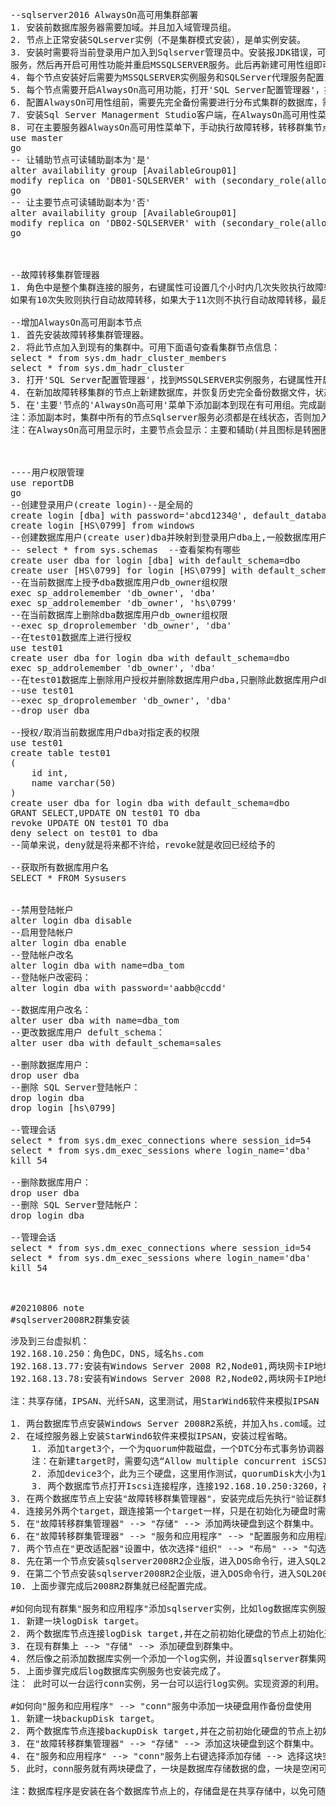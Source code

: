 <pre>
--sqlserver2016 AlwaysOn高可用集群部署
1. 安装前数据库服务器需要加域。并且加入域管理员组。
2. 节点上正常安装SQLserver实例（不是集群模式安装），是单实例安装。
3. 安装时需要将当前登录用户加入到Sqlserver管理员中。安装报JDK错误，可不安装相关JDK服务。(--在alwaysOn新建可用性组提示失败时，需要重新在MSSQLSERVER服务上关闭可用性功能并重启MSSQLSERVER
服务，然后再开启可用性功能并重启MSSQLSERVER服务。此后再新建可用性组即可成功。在建立可用性组时，)
4. 每个节点安装好后需要为MSSQLSERVER实例服务和SQLServer代理服务配置当前登录域管理员帐户进行登录。
5. 每个节点需要开启AlwaysOn高可用功能，打开'SQL Server配置管理器'，找到MSSQLSERVER实例服务，右键属性开启AlwaysOn高可用服务并重启服务(需要先安装故障转移集群管理器)。
6. 配置AlwaysOn可用性组前，需要先完全备份需要进行分布式集群的数据库，需要在主要服务器上恢复数据库，主要数据库必须是RCOVERY状态。副本服务器上恢复数据库，副本数据库必须是NORECOVERY状态。如果有多个副本数据库，则多个副本数据库都要执行恢复操作，而且必须是NORECOVERY状态
7. 安装Sql Server Managerment Studio客户端，在AlwaysOn高可用性菜单上右键选择'新建可用性组向导'，配置一个可用性组名称，群集类型是'Windows Server故障转移群集'，下一步，选择前面恢复的数据库名称，下一步，添加副本，勾选'自动故障转移(最多3个)的勾'，可用性模式为'同步提交'，可读辅助副本配置：主要节点为'否'，辅助节点为'否'。配置端点为IP地址(不使用DNS名称)，添加一个侦听器(侦听器DNS名称，SQLSERVER端口1433,网络IP地址为局域网内空闲IP[此IP为主要节点IP，提供读写功能的数据库IP])。
8. 可在主要服务器AlwaysOn高可用性菜单下，手动执行故障转移，转移群集节点后需要执行下列语句，让主要节点可读辅助副本为'否'，让辅助节点可读辅助副本为'是'，故障转移集群特定角色中，如果自动故障转移(或者手动故障转移)到DB02-SQLSERVER，则转移完成后需要在'主要服务器'上执行正下SQL
use master
go 
-- 让辅助节点可读辅助副本为'是'
alter availability group [AvailableGroup01] 
modify replica on 'DB01-SQLSERVER' with (secondary_role(allow_connections=all))
go
-- 让主要节点可读辅助副本为'否'
alter availability group [AvailableGroup01] 
modify replica on 'DB02-SQLSERVER' with (secondary_role(allow_connections=no))
go



--故障转移集群管理器
1. 角色中是整个集群连接的服务，右键属性可设置几个小时内几次失败执行故障转移到可用节点。例如：6小时内
如果有10次失败则执行自动故障转移，如果大于11次则不执行自动故障转移，最后需要手动进行转移

--增加AlwaysOn高可用副本节点
1. 首先安装故障转移集群管理器。
2. 将此节点加入到现有的集群中。可用下面语句查看集群节点信息：
select * from sys.dm_hadr_cluster_members
select * from sys.dm_hadr_cluster
3. 打开'SQL Server配置管理器'，找到MSSQLSERVER实例服务，右键属性开启AlwaysOn高可用服务并重启服务。
4. 在新加故障转移集群的节点上新建数据库，并恢复历史完全备份数据文件，状态必须为NORECOVERY
5. 在'主要'节点的'AlwaysOn高可用'菜单下添加副本到现在有可用组。完成副本添加。此时完成AlwaysOn高可用副本节点，
注：添加副本时，集群中所有的节点Sqlserver服务必须都是在线状态，否则加入不了新副本节点。
注：在AlwaysOn高可用显示时，主要节点会显示：主要和辅助(并且图标是转圈圈的状态)，副本节点会显示：当前节点是辅助，其余节点不会显示主要和辅助(并且图标是?的状态)



----用户权限管理
use reportDB
go
--创建登录用户(create login)--是全局的
create login [dba] with password='abcd1234@', default_database=master
create login [HS\0799] from windows
--创建数据库用户(create user)dba并映射到登录用户dba上,一般数据库用户和登录用户名称一样，并且默认的架构为dbo，大多是dbo，只应用当前数据库
-- select * from sys.schemas  --查看架构有哪些
create user dba for login [dba] with default_schema=dbo
create user [HS\0799] for login [HS\0799] with default_schema=dbo
--在当前数据库上授予dba数据库用户db_owner组权限
exec sp_addrolemember 'db_owner', 'dba'
exec sp_addrolemember 'db_owner', 'hs\0799'
--在当前数据库上删除dba数据库用户db_owner组权限
--exec sp_droprolemember 'db_owner', 'dba'
--在test01数据库上进行授权
use test01 
create user dba for login dba with default_schema=dbo
exec sp_addrolemember 'db_owner', 'dba'
--在test01数据库上删除用户授权并删除数据库用户dba,只删除此数据库用户dba
--use test01 
--exec sp_droprolemember 'db_owner', 'dba'
--drop user dba 

--授权/取消当前数据库用户dba对指定表的权限
use test01
create table test01
(
	id int,
	name varchar(50)
)
create user dba for login dba with default_schema=dbo
GRANT SELECT,UPDATE ON test01 TO dba
revoke UPDATE ON test01 TO dba
deny select on test01 to dba
--简单来说，deny就是将来都不许给，revoke就是收回已经给予的

--获取所有数据库用户名
SELECT * FROM Sysusers


--禁用登陆帐户
alter login dba disable
--启用登陆帐户
alter login dba enable
--登陆帐户改名
alter login dba with name=dba_tom
--登陆帐户改密码： 
alter login dba with password='aabb@ccdd'

--数据库用户改名： 
alter user dba with name=dba_tom
--更改数据库用户 defult_schema： 
alter user dba with default_schema=sales

--删除数据库用户： 
drop user dba
--删除 SQL Server登陆帐户： 
drop login dba
drop login [hs\0799]

--管理会话
select * from sys.dm_exec_connections where session_id=54
select * from sys.dm_exec_sessions where login_name='dba'
kill 54

--删除数据库用户： 
drop user dba
--删除 SQL Server登陆帐户： 
drop login dba

--管理会话
select * from sys.dm_exec_connections where session_id=54
select * from sys.dm_exec_sessions where login_name='dba'
kill 54



#20210806 note
#sqlserver2008R2群集安装
<pre>
涉及到三台虚拟机：
192.168.10.250：角色DC，DNS，域名hs.com
192.168.13.77:安装有Windows Server 2008 R2,Node01,两块网卡IP地址分别192.168.13.77,133.10.10.10。133.10.10.10和133.10.10.11是集群网络，用于两个节点的心跳检查。
192.168.13.78:安装有Windows Server 2008 R2,Node02,两块网卡IP地址分别192.168.13.78,133.10.10.11。133.10.10.11和133.10.10.10是集群网络，用于两个节点的心跳检查。

注：共享存储，IPSAN、光纤SAN，这里测试，用StarWind6软件来模拟IPSAN

1. 两台数据库节点安装Windows Server 2008R2系统，并加入hs.com域。过程省略。注：命令的帐户是域管理员hs\opsadmin
2. 在域控服务器上安装StarWind6软件来模拟IPSAN，安装过程省略。
	1. 添加target3个，一个为quorum仲裁磁盘，一个DTC分布式事务协调器，一个sqldata数据库存储盘。
	注：在新建target时，需要勾选“Allow multiple concurrent iSCSI connections (clustering)”,勾选后多个节点在添加同一个target时才不会冲突，这里非常重要，影响群集共享磁盘是否成功。
	2. 添加device3个，此为三个硬盘，这里用作测试，quorumDisk大小为1G，DTCDisk大小为1G，sqldataDisk大小为5G。在新建device时选择"Virtual Hard Disk" --> "Image File device" --> "create new virtual disk" --> 选择虚拟磁盘存储位置，磁盘名称必须以.imag结尾，否则创建失败，最后三个磁盘都要一一对应3个target。
	3. 两个数据库节点打开Iscsi连接程序，连接192.168.10.250:3260，在其中一个节点先添加一个Target,以quorum结尾的。并格式化磁盘为正常硬盘使用。其余两个磁盘在仲裁硬盘配置完成后添加。
3. 在两个数据库节点上安装"故障转移群集管理器"，安装完成后先执行"验证群集"。通过后再执行"创建一个群集"，输入两个数据库节点的主机名称,并创建管理群集的访问点，设置一个VIP。并点下一步确认安装，在安装过程中会自动配置仲裁磁盘。完成后可以在"故障转移群集管理器"中查看新建立的群集。
4. 连接另外两个target，跟连接第一个target一样，只是在初始化为硬盘时需要注意：在第一次初始化为硬盘的节点上继续执行这两个target为硬盘，因为会分配盘符，如果在不同节点初始化可能会分配到同一个盘符，会导致问题。
5. 在"故障转移群集管理器" --> "存储" --> 添加两块硬盘到这个群集中。
6. 在"故障转移群集管理器" --> "服务和应用程序" --> "配置服务和应用程序" --> "分布式事务协调器" --> 确认并设置IP地址和网络名称、并选择一块硬盘作为存储。
7. 两个节点在"更改适配器"设置中，依次选择"组织" --> "布局" --> "勾选菜单栏"，并选择菜单"高级"来调整网卡连接的顺序，将192.168.13.77或192.168.13.78网卡调至最上。
8. 先在第一个节点安装sqlserver2008R2企业版，进入DOS命令行，进入SQL2008 R2安装目录下，输入Setup /SkipRules=Cluster_VerifyForErrors /Action=InstallFailoverCluster 进行安装，用此方法安装第一个SQL群集节点。安装时勾选数据库引擎服务、数据库复制、全文索引、客户端连接工具、基本管理工具、完整的管理工具。然后设置sqlserver群集网络名称conn，后面选择集群硬盘用于存储数据库数据，配置集群网络IP，配置对所有服务帐户使用域管理员hs\opsadmin。然后安装。
9. 在第二个节点安装sqlserver2008R2企业版，进入DOS命令行，进入SQL2008 R2安装目录下，输入Setup /SkipRules=Cluster_VerifyForErrors /Action=AddNode 进行安装，用此方法把第二个节点添加到SQL群集中。过程需要输入hs\opsadmin的密码进行确认。
10. 上面步骤完成后2008R2群集就已经配置完成。

#如何向现有群集"服务和应用程序"添加sqlserver实例，比如log数据库实例服务
1. 新建一块logDisk target。
2. 两个数据库节点连接logDisk target,并在之前初始化硬盘的节点上初始化这块硬盘。
3. 在现有群集上 --> "存储" --> 添加硬盘到群集中。
4. 然后像之前添加数据库实例一个添加一个log实例，并设置sqlserver群集网络名称log和集群网络IP，选择刚才添加的集群硬盘用于存储数据库数据。
5. 上面步骤完成后log数据库实例服务也安装完成了。
注： 此时可以一台运行conn实例，另一台可以运行log实例。实现资源的利用。

#如何向"服务和应用程序" --> "conn"服务中添加一块硬盘用作备份盘使用
1. 新建一块backupDisk target。
2. 两个数据库节点连接backupDisk target,并在之前初始化硬盘的节点上初始化这块硬盘。
3. 在"故障转移群集管理器" --> "存储" --> 添加这块硬盘到这个群集中。
4. 在"服务和应用程序" --> "conn"服务上右键选择添加存储 --> 选择这块空闲的硬盘
5. 此时，conn服务就有两块硬盘了，一块是数据库存储数据的盘，一块是空闲可拿来备份数据库的硬盘。

注：数据库程序是安装在各个数据库节点上的，存储盘是在共享存储中，以免可随时漂移的。刚添加的存储盘也是在共享存储中，因为需要跟随conn服务一起移动。

</pre>


</pre>
